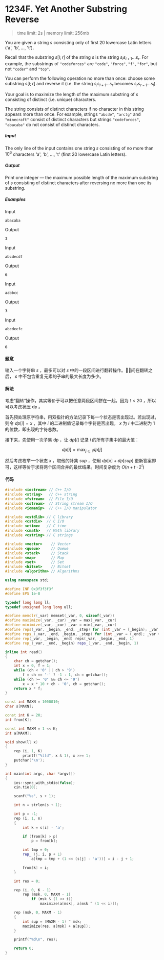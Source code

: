# 1234F. Yet Another Substring Reverse

> time limit: 2s | memory limit: 256mb

You are given a string $s$ consisting only of first $20$ lowercase Latin letters ('a', 'b', ..., 't').

Recall that the substring $s[l; r]$ of the string $s$ is the string $s_ls_{l+1}...s_r$. For example, the substrings of `"codeforces"` are `"code"`, `"force"`, `"f"`, `"for"`, but not `"coder"` and `"top"`.

You can perform the following operation no more than once: choose some substring $s[l; r]$ and reverse it (i.e. the string $s_ls_{l+1}...s_r$ becomes $s_rs_{r-1}...s_l$).

Your goal is to maximize the length of the maximum substring of $s$ consisting of distinct (i.e. unique) characters.

The string consists of distinct characters if no character in this string appears more than once. For example, strings `"abcde"`, `"arctg"` and `"minecraft"` consist of distinct characters but strings `"codeforces"`, `"abacaba"` do not consist of distinct characters.

##### Input

The only line of the input contains one string $s$ consisting of no more than $10^6$ characters 'a', 'b', ..., 't' (first $20$ lowercase Latin letters).

##### Output

Print one integer — the maximum possible length of the maximum substring of $s$ consisting of distinct characters after reversing no more than one its substring.

##### Examples

Input
```text
abacaba
```
Output
```text
3
```

Input
```text
abcdecdf
```
Output
```text
6
```

Input
```text
aabbcc
```
Output
```text
3
```

Input
```text
abcdeefc
```
Output
```text
6
```

#### 题意

输入一个字符串 $s$ ，最多可以对 $s$ 中的一段区间进行翻转操作。问在翻转之后， $s$ 中不包含重复元素的子串的最大长度为多少。

#### 解法

考虑“翻转”操作，其实等价于可以把任意两段区间拼在一起。因为 $t < 20$ ，所以可以考虑状压 dp 。

首先预处理原字符串，用双指针的方法记录下每一个状态是否出现过。若出现过，则令 $dp[i] = x$ ，其中 $i$ 的二进制值记录每个字符是否出现， $x$ 为 $i$ 中二进制为 $1$ 的位数，即出现的字符总数。

接下来，先使用一次子集 dp ，让 $dp[i]$ 记录 $i$ 的所有子集中的最大值：

$$
dp[i]=\max_{j\in i}dp[j]
$$

然后考虑枚举一个状态 $x$ ，取他的补集 $sup$ ，使用 $dp[x]+dp[sup]$ 更新答案即可，这样等价于求将两个区间合并的最优结果。时间复杂度为 $O(n+t \cdot 2^t)$

#### 代码

```cpp
#include <iostream> // C++ I/O
#include <string>   // C++ string
#include <fstream>  // File I/O
#include <sstream>  // String stream I/O
#include <iomanip>  // C++ I/O manipulator

#include <cstdlib> // C library
#include <cstdio>  // C I/O
#include <ctime>   // C time
#include <cmath>   // Math library
#include <cstring> // C strings

#include <vector>    // Vector
#include <queue>     // Queue
#include <stack>     // Stack
#include <map>       // Map
#include <set>       // Set
#include <bitset>    // Bitset
#include <algorithm> // Algorithms

using namespace std;

#define INF 0x3f3f3f3f
#define EPS 1e-8

typedef long long ll;
typedef unsigned long long ull;

#define memclr(_var) memset(_var, 0, sizeof(_var))
#define maximize(_var, _cur) _var = max(_var, _cur)
#define minimize(_var, _cur) _var = min(_var, _cur)
#define reps(_var, _begin, _end, _step) for (int _var = (_begin); _var <= (_end); _var += (_step))
#define reps_(_var, _end, _begin, _step) for (int _var = (_end); _var >= (_begin); _var -= (_step))
#define rep(_var, _begin, _end) reps(_var, _begin, _end, 1)
#define rep_(_var, _end, _begin) reps_(_var, _end, _begin, 1)

inline int read()
{
    char ch = getchar();
    int x = 0, f = 1;
    while (ch < '0' || ch > '9')
        f = ch == '-' ? -1 : 1, ch = getchar();
    while (ch >= '0' && ch <= '9')
        x = x * 10 + ch - '0', ch = getchar();
    return x * f;
}

const int MAXN = 1000010;
char s[MAXN];

const int K = 20;
int from[K];

const int MAXM = 1 << K;
int a[MAXM];

void show(ll x)
{
    rep (i, 1, K)
        printf("%lld", x & 1), x >>= 1;
    putchar('\n');
}

int main(int argc, char *argv[])
{
    ios::sync_with_stdio(false);
    cin.tie(0);

    scanf("%s", s + 1);

    int n = strlen(s + 1);

    int p = -1;
    rep (i, 1, n)
    {
        int k = s[i] - 'a';

        if (from[k] > p)
            p = from[k];

        int tmp = 0;
        rep_ (j, i, p + 1)
            a[tmp = tmp + (1 << (s[j] - 'a'))] = i - j + 1;

        from[k] = i;
    }

    int res = 0;

    rep (i, 0, K - 1)
        rep (msk, 0, MAXM - 1)
            if (msk & (1 << i))
                maximize(a[msk], a[msk ^ (1 << i)]);

    rep (msk, 0, MAXM - 1)
    {
        int sup = (MAXM - 1) ^ msk;
        maximize(res, a[msk] + a[sup]); 
    }

    printf("%d\n", res);

    return 0;
}
```